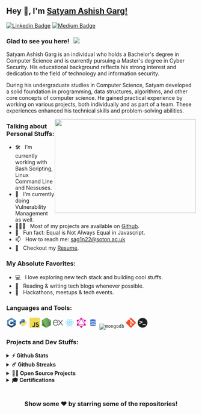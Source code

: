 ## Hey 👋, I'm [Satyam Ashish Garg!](https://github.com/satyamashishgarg/)

[![Linkedin Badge](https://img.shields.io/badge/LinkedIn-0077B5?style=for-the-badge&logo=linkedin&logoColor=white)](https://www.linkedin.com/in/satyam-garg-b07465188/)
[![Medium Badge](https://img.shields.io/badge/Medium-12100E?style=for-the-badge&logo=medium&logoColor=white)](https://medium.com/@satyamgarg_94325)

### Glad to see you here! &nbsp; ![](https://visitor-badge.glitch.me/badge?page_id=satyamashishgarg.satyamashishgarg&style=flat-square&color=0088cc)

Satyam Ashish Garg is an individual who holds a Bachelor's degree in Computer Science and is currently pursuing a Master's degree in Cyber Security. His educational background reflects his strong interest and dedication to the field of technology and information security.

During his undergraduate studies in Computer Science, Satyam developed a solid foundation in programming, data structures, algorithms, and other core concepts of computer science. He gained practical experience by working on various projects, both individually and as part of a team. These experiences enhanced his technical skills and problem-solving abilities.

<img align="right" height="250" width="375" alt="" src="https://raw.githubusercontent.com/iampavangandhi/iampavangandhi/master/gifs/coder.gif" />

### Talking about Personal Stuffs:

- 🛠 &nbsp; I’m currently working with Bash Scripting, Linux Command Line and Nessuses.
- 🚀 &nbsp; I’m currently doing Vulnerability Management as well.
- 👨🏻‍💻 &nbsp; Most of my projects are available on [Github](https://github.com/satyamashishgarg).
- 👾 &nbsp; Fun fact: Equal is Not Always Equal in Javascript.
- 📫 &nbsp; How to reach me: sag1n22@soton.ac.uk
- 📝 &nbsp; Checkout my [Resume](https://github.com/satyamashishgarg/satyamashishgarg/blob/main/resume.pdf).

### My Absolute Favorites:

- 💻 &nbsp; I love exploring new tech stack and building cool stuffs.
- 📰 &nbsp; Reading & writing tech blogs whenever possible.
- 🍕 &nbsp; Hackathons, meetups & tech events.

### Languages and Tools:

<code><img height="27" src="https://raw.githubusercontent.com/github/explore/80688e429a7d4ef2fca1e82350fe8e3517d3494d/topics/cpp/cpp.png" alt="cpp"></code>
<code><img height="27" src="https://raw.githubusercontent.com/github/explore/80688e429a7d4ef2fca1e82350fe8e3517d3494d/topics/python/python.png" alt="python"></code>
<code><img height="27" src="https://raw.githubusercontent.com/github/explore/80688e429a7d4ef2fca1e82350fe8e3517d3494d/topics/javascript/javascript.png" alt="javascript"></code>
<code><img height="27" src="https://raw.githubusercontent.com/github/explore/80688e429a7d4ef2fca1e82350fe8e3517d3494d/topics/nodejs/nodejs.png" alt="nodejs"></code>
<code><img height="27" src="https://raw.githubusercontent.com/devicons/devicon/master/icons/express/express-original.svg" alt="expressjs"></code>
<code><img height="27" src="https://raw.githubusercontent.com/github/explore/80688e429a7d4ef2fca1e82350fe8e3517d3494d/topics/react/react.png" alt="react"></code>
<code><img height="27" src="https://raw.githubusercontent.com/github/explore/80688e429a7d4ef2fca1e82350fe8e3517d3494d/topics/graphql/graphql.png" alt="graphql"></code>
<code><img height="27" src="https://raw.githubusercontent.com/github/explore/80688e429a7d4ef2fca1e82350fe8e3517d3494d/topics/sql/sql.png" alt="sql"></code>
<code><img height="27" src="https://encrypted-tbn0.gstatic.com/images?q=tbn%3AANd9GcSTTzPAw-55ssm1Im594xYZ9eRQu2JylrkYLg&usqp=CAU" alt="mongodb"></code>
<code><img height="27" src="https://raw.githubusercontent.com/devicons/devicon/master/icons/git/git-original.svg" alt="git"></code>
<code><img height="27" src="https://raw.githubusercontent.com/github/explore/80688e429a7d4ef2fca1e82350fe8e3517d3494d/topics/terminal/terminal.png" alt="terminal"></code>

<!--
<code><img height="25" src="https://raw.githubusercontent.com/github/explore/80688e429a7d4ef2fca1e82350fe8e3517d3494d/topics/sass/sass.png" alt="sass"></code>
-->

### Projects and Dev Stuffs:

<details>	
  <summary><b>⚡ Github Stats</b></summary>

  <br />
  <img height="180em" src="https://github-readme-stats.vercel.app/api?username=satyamashishgarg&show_icons=true&hide_border=true&&count_private=true&include_all_commits=true" />
</details>

<details>	
  <summary><b>☄️ Github Streaks</b></summary>

  <br />
  <img height="180em" src="https://github-readme-streak-stats.herokuapp.com/?user=satyamashishgarg&hide_border=true" />
</details>

<details>
  <summary><b>🧑‍🚀 Open Source Projects</b></summary>

  <br />
  <table>
    <thead align="center">
      <tr border: none;>
        <td><b>💻 Projects</b></td>
        <td><b>🌟 Stars</b></td>
        <td><b>🍴 Forks</b></td>
        <td><b>🐛 Issues</b></td>
        <td><b>🔔 Pull Requests</b></td>
        <td><b>👨‍💻 Language</b></td>
      </tr>
    </thead>
    <tbody>
      <tr>
	      <td><a href="https://github.com/satyamashishgarg/python-file-moonitor"><b>🚀 Python File Monitor</b></a></td>
        <td><img alt="Stars" src="https://img.shields.io/github/stars/satyamashishgarg/python-file-moonitor?style=flat-square&labelColor=343b41"/></td>
        <td><img alt="Forks" src="https://img.shields.io/github/forks/satyamashishgarg/python-file-moonitor?style=flat-square&labelColor=343b41"/></td>
        <td><img alt="Issues" src="https://img.shields.io/github/issues/satyamashishgarg/python-file-moonitor?style=flat-square"/></td>
        <td><img alt="Pull Requests" src="https://img.shields.io/github/issues-pr/satyamashishgarg/python-file-moonitor?style=flat-square"/></td>
        <td><img alt="Language" src="https://img.shields.io/github/languages/top/satyamashishgarg/python-file-moonitor?style=flat-square"/></td>
      </tr>
      <tr>
	      <td><a href="https://github.com/satyamashishgarg/Keylogger-written-in-C-Sharp"><b>👨🏻‍💻 Keylogger written in C#</b></a></td>
        <td><img alt="Stars" src="https://img.shields.io/github/stars/satyamashishgarg/Keylogger-written-in-C-Sharp?style=flat-square&labelColor=343b41"/></td>
        <td><img alt="Forks" src="https://img.shields.io/github/forks/satyamashishgarg/Keylogger-written-in-C-Sharp?style=flat-square&labelColor=343b41"/></td>
        <td><img alt="Issues" src="https://img.shields.io/github/issues/satyamashishgarg/Keylogger-written-in-C-Sharp?style=flat-square"/></td>
        <td><img alt="Pull Requests" src="https://img.shields.io/github/issues-pr/satyamashishgarg/Keylogger-written-in-C-Sharp?style=flat-square"/></td>
        <td><img alt="Language" src="https://img.shields.io/github/languages/top/satyamashishgarg/Keylogger-written-in-C-Sharp?style=flat-square"/></td> 
      </tr>

      <tr>
	      <td><a href="https://github.com/satyamashishgarg/satyamashishgarg"><b>🤓 satyamashishgarg</b></a></td>
        <td><img alt="Stars" src="https://img.shields.io/github/stars/satyamashishgarg/satyamashishgarg?style=flat-square&labelColor=343b41"/></td>
        <td><img alt="Forks" src="https://img.shields.io/github/forks/satyamashishgarg/satyamashishgarg?style=flat-square&labelColor=343b41"/></td>
        <td><img alt="Issues" src="https://img.shields.io/github/issues/satyamashishgarg/satyamashishgarg?style=flat-square"/></td>
        <td><img alt="Pull Requests" src="https://img.shields.io/github/issues-pr/satyamashishgarg/satyamashishgarg?style=flat-square"/></td>
        <td><img alt="Language" src="https://img.shields.io/badge/markdown-100%25-blue?style=flat-square"/></td> 
	    </tr>	
    </tbody>
  </table>
  <br />
</details>
 
<details>	
  <br />
  <summary><b>🎓 Certifications</b></summary>
  	<ul>
  	    <li><b> ISO 27001 Lead Auditor Certification </li>
	    <li><b>Laptop: </b> Fortinet Network Security Expert Level 1: Certified Associate (i5)</li>
  	    <li><b>Browser: </b> Bash Scripting: Code Academy </li>
	    <br />
	Also, I regularly solve CTFs on TryHackMe. Vulnhub and HacktheBox. I also write writeups and articles on Medium!	</ul>	
</details>

#

<div align="center">

### Show some ❤️ by starring some of the repositories!

</div>
